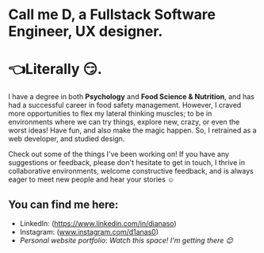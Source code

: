 # Call me D, a Fullstack Software Engineer, UX designer.
# :point_left:Literally :smirk:.

I have a degree in both **Psychology** and **Food Science & Nutrition**, and has had a successful career in food safety management. However, I craved more opportunities to flex my lateral thinking muscles; to be in environments where we can try things, explore new, crazy, or even the worst ideas! Have fun, and also make the magic happen. So, I retrained as a web developer, and studied design. 

Check out some of the things I've been working on! If you have any suggestions or feedback, please don't hesitate to get in touch, I thrive in collaborative environments, welcome constructive feedback, and is always eager to meet new people and hear your stories :relaxed:

## You can find me here: 
- LinkedIn: (https://www.linkedin.com/in/dianaso)
- Instagram: (www.instagram.com/d1anas0)
- *Personal website portfolio: Watch this space! I'm getting there :blush:*
